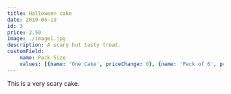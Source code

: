 ```yaml
---
title: Halloween cake
date: 2019-06-19
id: 3
price: 2.50
image: ./image1.jpg
description: A scary but tasty treat.
customField: 
    name: Pack Size
    values: [{name: 'One Cake', priceChange: 0}, {name: 'Pack of 6', priceChange: 9.50}, {name: 'Pack of 12', priceChange: 20.00}]
---
```


This is a very scary cake.
